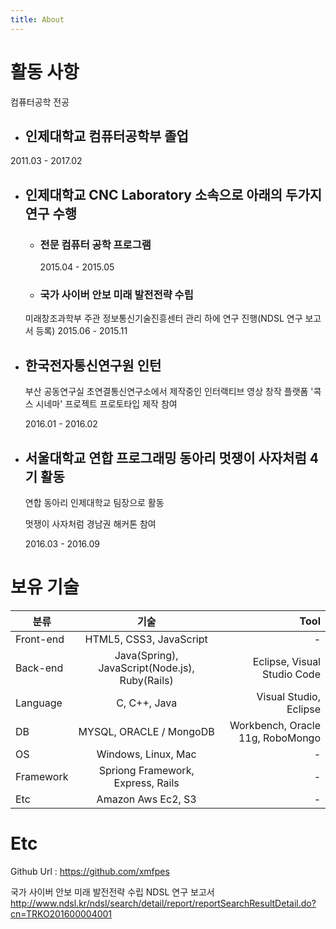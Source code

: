 ```yaml
---
title: About
---
```


# 활동 사항
컴퓨터공학 전공

- ## 인제대학교 컴퓨터공학부 졸업
2011.03 - 2017.02

- ## 인제대학교 CNC Laboratory 소속으로 아래의 두가지 연구 수행
  - ### 전문 컴퓨터 공학 프로그램

    2015.04 - 2015.05
  - ### 국가 사이버 안보 미래 발전전략 수립
  미래창조과학부 주관 정보통신기술진흥센터 관리 하에 연구 진행(NDSL 연구 보고서 등록)
  2015.06 - 2015.11

- ## 한국전자통신연구원 인턴

  부산 공동연구실 초연결통신연구소에서 제작중인 인터랙티브 영상 창작 플랫폼 '콕스 시네마'
  프로젝트 프로토타입 제작 참여

  2016.01 - 2016.02


- ## 서울대학교 연합 프로그래밍 동아리 멋쟁이 사자처럼 4기 활동

  연합 동아리 인제대학교 팀장으로 활동

  멋쟁이 사자처럼 경남권 해커톤 참여

  2016.03 - 2016.09


# 보유 기술
| 분류   |      기술      |  Tool |
|----------|:-------------:|------:|
| Front-end |  HTML5, CSS3, JavaScript | -  |
| Back-end |    Java(Spring), JavaScript(Node.js), Ruby(Rails)   | Eclipse, Visual Studio Code |
| Language | C, C++, Java |  Visual Studio, Eclipse |
| DB | MYSQL, ORACLE / MongoDB |  Workbench, Oracle 11g, RoboMongo |
| OS | Windows, Linux, Mac | - |
| Framework | Spriong Framework, Express, Rails | - |
| Etc | Amazon Aws Ec2, S3 |  - |

# Etc

Github Url : https://github.com/xmfpes

국가 사이버 안보 미래 발전전략 수립 NDSL 연구 보고서
http://www.ndsl.kr/ndsl/search/detail/report/reportSearchResultDetail.do?cn=TRKO201600004001

